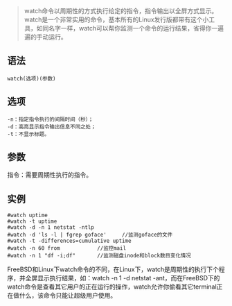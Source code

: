 > watch命令以周期性的方式执行给定的指令，指令输出以全屏方式显示。watch是一个非常实用的命令，基本所有的Linux发行版都带有这个小工具，如同名字一样，watch可以帮你监测一个命令的运行结果，省得你一遍遍的手动运行。


语法
----
    watch(选项)(参数)
选项
----
    -n：指定指令执行的间隔时间（秒）；
    -d：高亮显示指令输出信息不同之处；
    -t：不显示标题。
    
参数
----
指令：需要周期性执行的指令。

实例
---

    #watch uptime
    #watch -t uptime
    #watch -d -n 1 netstat -ntlp
    #watch -d 'ls -l | fgrep goface'     //监测goface的文件
    #watch -t -differences=cumulative uptime
    #watch -n 60 from            //监控mail
    #watch -n 1 "df -i;df"       //监测磁盘inode和block数目变化情况
    
    
FreeBSD和Linux下watch命令的不同，在Linux下，watch是周期性的执行下个程序，并全屏显示执行结果，如：watch -n 1 -d netstat -ant，而在FreeBSD下的watch命令是查看其它用户的正在运行的操作，watch允许你偷看其它terminal正在做什么，该命令只能让超级用户使用。
